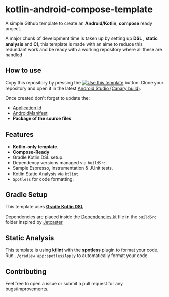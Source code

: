 # kotlin-android-compose-template

A simple Github template to create an **Android/Kotlin**, **compose** ready project.

A major chunk of development time is taken up by setting up **DSL** , **static analysis** and **CI**,
this template is made with an aime to reduce this redundant work and be ready with a working repository where all these are handled

## How to use

Copy this repository by pressing the [![Use this template](https://img.shields.io/badge/use-this%20tempate-yellowgreen)](https://github.com/initishbhatt/android-kotlin-compose-template/generate) button.
Clone your repository and open it in the latest [Android Studio (Canary build)](https://developer.android.com/studio/preview).

Once created don't forget to update the:
- [Application Id](buildSrc/src/main/java/Dependencies.kt)
- [AndroidManifest](app/src/main/AndroidManifest.xml)
- **Package of the source files**

## Features 

- **Kotlin-only template**.
- **Compose-Ready** 
- Gradle Kotlin DSL setup.
- Dependency versions managed via `buildSrc`.
- Sample Espresso, Instrumentation & JUnit tests.
- Kotlin Static Analysis via `ktlint`.
- `Spotless` for code formatting.

## Gradle Setup 
This template uses [**Gradle Kotlin DSL**](https://docs.gradle.org/current/userguide/kotlin_dsl.html)

Dependencies are placed inside the [Dependencies.kt](buildSrc/src/main/java/Dependencies.kt) file in the `buildSrc` folder inspired by [Jetcaster](https://github.com/android/compose-samples/tree/main/Jetcaster)

## Static Analysis

This template is using [**ktlint**](https://github.com/pinterest/ktlint) with the [**spotless**](https://github.com/diffplug/spotless) plugin to format your code. Run `./gradlew app:spotlessApply` to automatically format your code.


## Contributing 

Feel free to open a issue or submit a pull request for any bugs/improvements.
